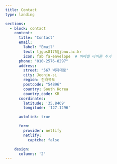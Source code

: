 ```yaml
---
title: Contact
type: landing

sections:
  - block: contact
    content:
      title: "Contact"
      email:
        label: "Email"
        text: tjgus8175@jbnu.ac.kr
        icon: fab fa-envelope  # 이메일 아이콘 추가
      phone: "010-2576-8297"
      address:
        street: "567 백제대로"
        city: Jeonju-si
        region: 전라북도
        postcode: "54896"
        country: South Korea
        country_code: KR
      coordinates:
        latitude: '35.8469'
        longitude: '127.1296'

      autolink: true

      form:
        provider: netlify
        netlify:
          captcha: false

    design:
      columns: '2'
---
```

